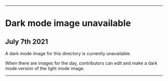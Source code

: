 
***
 
# Dark mode image unavailable

## July 7th 2021

A dark mode image for this directory is currently unavailable.

When there are images for the day, contributors can edit and make a dark mode version of the light mode image.

***
